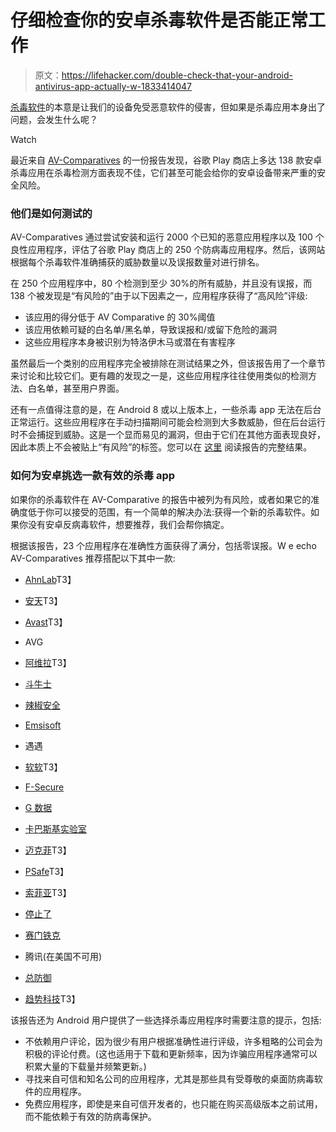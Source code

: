 # 仔细检查你的安卓杀毒软件是否能正常工作

> 原文：<https://lifehacker.com/double-check-that-your-android-antivirus-app-actually-w-1833414047>

[杀毒软件](https://lifehacker.com/the-best-antivirus-app-for-windows-5865356)的本意是让我们的设备免受恶意软件的侵害，但如果是杀毒应用本身出了问题，会发生什么呢？

Watch

最近来自 [AV-Comparatives](https://www.av-comparatives.org/tests/android-test-2019-250-apps/) 的一份报告发现，谷歌 Play 商店上多达 138 款安卓杀毒应用在杀毒检测方面表现不佳，它们甚至可能会给你的安卓设备带来严重的安全风险。

### 他们是如何测试的

AV-Comparatives 通过尝试安装和运行 2000 个已知的恶意应用程序以及 100 个良性应用程序，评估了谷歌 Play 商店上的 250 个防病毒应用程序。然后，该网站根据每个杀毒软件准确捕获的威胁数量以及误报数量对进行排名。

在 250 个应用程序中，80 个检测到至少 30%的所有威胁，并且没有误报，而 138 个被发现是“有风险的”由于以下因素之一，应用程序获得了“高风险”评级:

*   该应用的得分低于 AV Comparative 的 30%阈值
*   该应用依赖可疑的白名单/黑名单，导致误报和/或留下危险的漏洞
*   这些应用程序本身被识别为特洛伊木马或潜在有害程序

虽然最后一个类别的应用程序完全被排除在测试结果之外，但该报告用了一个章节来讨论和比较它们。更有趣的发现之一是，这些应用程序往往使用类似的检测方法、白名单，甚至用户界面。

还有一点值得注意的是，在 Android 8 或以上版本上，一些杀毒 app 无法在后台正常运行。这些应用程序在手动扫描期间可能会检测到大多数威胁，但在后台运行时不会捕捉到威胁。这是一个显而易见的漏洞，但由于它们在其他方面表现良好，因此本质上不会被贴上“有风险”的标签。您可以在 [这里](https://www.av-comparatives.org/tests/android-test-2019-250-apps/) 阅读报告的完整结果。

### 如何为安卓挑选一款有效的杀毒 app

如果你的杀毒软件在 AV-Comparative 的报告中被列为有风险，或者如果它的准确度低于你可以接受的范围，有一个简单的解决办法:获得一个新的杀毒软件。如果你没有安卓反病毒软件，想要推荐，我们会帮你搞定。

根据该报告，23 个应用程序在准确性方面获得了满分，包括零误报。W e echo AV-Comparatives 推荐搭配以下其中一款:

*   [AhnLab](https://play.google.com/store/apps/details?id=com.ahnlab.v3mobilesecurity.soda)T3】
*   [安天](https://play.google.com/store/apps/details?id=com.antiy.avl&hl=en_US)T3】
*   [Avast](https://play.google.com/store/apps/details?id=com.avast.android.mobilesecurity)T3】
*   AVG
*   [阿维拉](https://play.google.com/store/apps/details?id=com.avira.android)T3】

*   [斗牛士](https://play.google.com/store/apps/details?id=com.bullguard.mobile.mobilesecurity)
*   [辣椒安全](https://play.google.com/store/apps/details?id=com.chilisecurity.security)
*   [Emsisoft](https://play.google.com/store/apps/details?id=com.emsisoft.security)
*   遇遇
*   [软软](https://play.google.com/store/apps/details?id=com.estsoft.alyac)T3】
*   [F-Secure](https://play.google.com/store/apps/details?id=com.fsecure.ms.dc)
*   [G 数据](https://play.google.com/store/apps/details?id=de.gdata.mobilesecurity)
*   [卡巴斯基实验室](https://play.google.com/store/apps/details?id=com.kms.free)
*   [迈克菲](https://play.google.com/store/apps/details?id=com.wsandroid.suite)T3】
*   [PSafe](https://play.google.com/store/apps/details?id=com.psafe.msuite)T3】
*   [索菲亚](https://play.google.com/store/apps/details?id=com.sophos.smsec)T3】
*   [停止了](https://www.stopzilla.com/products/stopzilla-mobile/)
*   [赛门铁克](https://play.google.com/store/apps/details?id=com.symantec.mobilesecurity&hl=en_US)
*   腾讯(在美国不可用)
*   [总防御](https://play.google.com/store/apps/details?id=com.totaldefense.newsecurity)
*   [趋势科技](https://play.google.com/store/apps/details?id=com.trendmicro.tmmspersonal)T3】

该报告还为 Android 用户提供了一些选择杀毒应用程序时需要注意的提示，包括:

*   不依赖用户评论，因为很少有用户根据准确性进行评级，许多粗略的公司会为积极的评论付费。(这也适用于下载和更新频率，因为诈骗应用程序通常可以积累大量的下载量并频繁更新。)
*   寻找来自可信和知名公司的应用程序，尤其是那些具有受尊敬的桌面防病毒软件的应用程序。
*   免费应用程序，即使是来自可信开发者的，也只能在购买高级版本之前试用，而不能依赖于有效的防病毒保护。